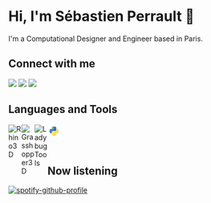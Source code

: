 # Hi, I'm Sébastien Perrault 👋

I'm a Computational Designer and Engineer based in Paris. 

## Connect with me

<a href="http://twitter.com/s_perrault" target="_blank"><img width="22" src="https://cdn.simpleicons.org/twitter/53b14f" /></a>     <a href="https://www.instagram.com/echoes_paris" target="_blank"><img width="22" src="https://cdn.simpleicons.org/instagram/53b14f" /></a>     <a href="https://www.linkedin.com/in/sebastienperrault" target="_blank"><img width="22" src="https://cdn.simpleicons.org/linkedin/53b14f" /></a>
<br>

## Languages and Tools

<img align="left" alt="Rhino3D" width="26px" src="https://w7.pngwing.com/pngs/454/77/png-transparent-rhinoceros-3d-computer-icons-rhino-rhino-rhino-logo-white-3d-computer-graphics-mammal-thumbnail.png" />
<img align="left" alt="Grasshopper3D" width="26px" src="https://seeklogo.com/images/G/grasshopper-3d-logo-B55A18550D-seeklogo.com.png" />
<img align="left" alt="Ladybug Tools" width="26px" src="https://www.ladybug.tools/assets/img/logo.png" />
<img align="left" alt="Python" width="26px" src="https://raw.githubusercontent.com/github/explore/80688e429a7d4ef2fca1e82350fe8e3517d3494d/topics/python/python.png" />

<br><br><br>

## Now listening
[![spotify-github-profile](https://spotify-github-profile.vercel.app/api/view?uid=sperrault&cover_image=true&theme=natemoo-re&show_offline=false&background_color=121212&bar_color=53b14f&bar_color_cover=false)](https://github.com/kittinan/spotify-github-profile)

